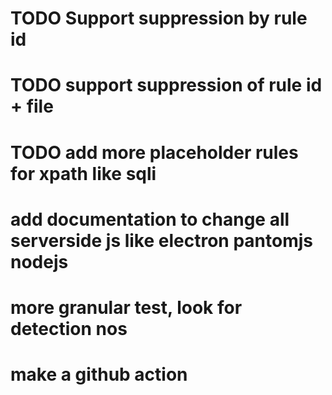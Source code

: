 # TODO Support suppression by rule id
# TODO support suppression of rule id + file
# TODO add more placeholder rules for xpath like sqli
# add documentation to change all serverside js like electron pantomjs nodejs
# more granular test, look for detection nos
# make a github action